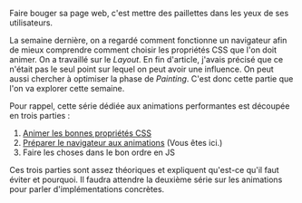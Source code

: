 Faire bouger sa page web, c'est mettre des paillettes dans les yeux de ses utilisateurs.

La semaine dernière, on a regardé comment fonctionne un navigateur afin de mieux comprendre comment choisir les propriétés CSS que l'on doit animer. On a travaillé sur le *Layout*. En fin d'article, j'avais précisé que ce n'était pas le seul point sur lequel on peut avoir une influence. On peut aussi chercher à optimiser la phase de *Painting*. C'est donc cette partie que l'on va explorer cette semaine.

Pour rappel, cette série dédiée aux animations performantes est découpée en trois parties&nbsp;:

1. [Animer les bonnes propriétés CSS](/posts/des-animations-performantes-1)
2. [Préparer le navigateur aux animations](/posts/des-animations-performantes-2) (Vous êtes ici.)
3. Faire les choses dans le bon ordre en JS

Ces trois parties sont assez théoriques et expliquent qu'est-ce qu'il faut éviter et pourquoi. Il faudra attendre la deuxième série sur les animations pour parler d'implémentations concrètes.
